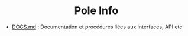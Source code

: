 <div align="center">
	<h1>Pole Info</h1>
</div>

- [DOCS.md](DOCS.md) : Documentation et procédures liées aux interfaces, API etc
